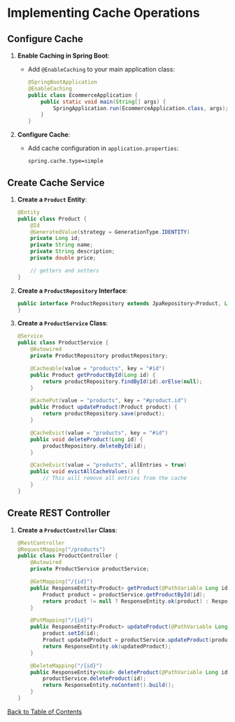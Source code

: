 # Implementing Cache Operations

## Configure Cache

1. **Enable Caching in Spring Boot**:
   - Add `@EnableCaching` to your main application class:
     ```java
     @SpringBootApplication
     @EnableCaching
     public class EcommerceApplication {
         public static void main(String[] args) {
             SpringApplication.run(EcommerceApplication.class, args);
         }
     }
     ```

2. **Configure Cache**:
   - Add cache configuration in `application.properties`:
     ```properties
     spring.cache.type=simple
     ```

## Create Cache Service

1. **Create a `Product` Entity**:
   ```java
   @Entity
   public class Product {
       @Id
       @GeneratedValue(strategy = GenerationType.IDENTITY)
       private Long id;
       private String name;
       private String description;
       private double price;

       // getters and setters
   }
   ```

2. **Create a `ProductRepository` Interface**:
   ```java
   public interface ProductRepository extends JpaRepository<Product, Long> {
   }
   ```

3. **Create a `ProductService` Class**:
   ```java
   @Service
   public class ProductService {
       @Autowired
       private ProductRepository productRepository;

       @Cacheable(value = "products", key = "#id")
       public Product getProductById(Long id) {
           return productRepository.findById(id).orElse(null);
       }

       @CachePut(value = "products", key = "#product.id")
       public Product updateProduct(Product product) {
           return productRepository.save(product);
       }

       @CacheEvict(value = "products", key = "#id")
       public void deleteProduct(Long id) {
           productRepository.deleteById(id);
       }

       @CacheEvict(value = "products", allEntries = true)
       public void evictAllCacheValues() {
           // This will remove all entries from the cache
       }
   }
   ```

## Create REST Controller

1. **Create a `ProductController` Class**:
   ```java
   @RestController
   @RequestMapping("/products")
   public class ProductController {
       @Autowired
       private ProductService productService;

       @GetMapping("/{id}")
       public ResponseEntity<Product> getProduct(@PathVariable Long id) {
           Product product = productService.getProductById(id);
           return product != null ? ResponseEntity.ok(product) : ResponseEntity.notFound().build();
       }

       @PutMapping("/{id}")
       public ResponseEntity<Product> updateProduct(@PathVariable Long id, @RequestBody Product product) {
           product.setId(id);
           Product updatedProduct = productService.updateProduct(product);
           return ResponseEntity.ok(updatedProduct);
       }

       @DeleteMapping("/{id}")
       public ResponseEntity<Void> deleteProduct(@PathVariable Long id) {
           productService.deleteProduct(id);
           return ResponseEntity.noContent().build();
       }
   }
   ```
[Back to Table of Contents](index.md)